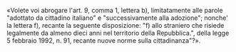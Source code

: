 «Volete  voi  abrogare  l'art.  9,   comma   1,   lettera   b), limitatamente  alle  parole  "adottato  da  cittadino   italiano"  e "successivamente alla adozione"; 
nonche' la lettera f), recante la  seguente  disposizione:  "f) allo straniero che  risiede  legalmente da  almeno  dieci  anni  nel territorio della Repubblica.",  della legge 5 febbraio 1992,  n.  91, recante nuove norme sulla cittadinanza"?».
